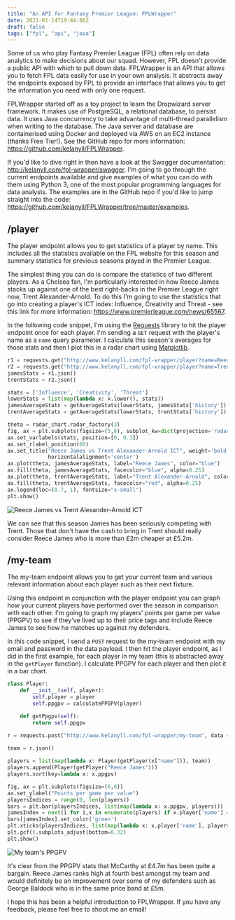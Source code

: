 ```yaml
---
title: "An API for Fantasy Premier League: FPLWrapper"
date: 2021-01-14T19:44:06Z
draft: false
tags: ["fpl", "api", "java"]
---
```

Some of us who play Fantasy Premier League (FPL) often rely on data analytics to make decisions about our squad. However, FPL doesn't provide a public API with which to pull down data. FPLWrapper is an API that allows you to fetch FPL data easily for use in your own analysis. It abstracts away the endpoints exposed by FPL to provide an interface that allows you to get the information you need with only one request.

FPLWrapper started off as a toy project to learn the Dropwizard server framework. It makes use of PostgreSQL, a relational database, to persist data. It uses Java concurrency to take advantage of multi-thread parallelism when writing to the database. The Java server and database are containerised using Docker and deployed via AWS on an EC2 instance (thanks Free Tier!). See the GitHub repo for more information: https://github.com/kelanyll/FPLWrapper.

If you'd like to dive right in then have a look at the Swagger documentation: http://kelanyll.com/fpl-wrapper/swagger. I'm going to go through the current endpoints available and give examples of what you can do with them using Python 3, one of the most popular programming languages for data analysts. The examples are in the GitHub repo if you'd like to jump straight into the code: https://github.com/kelanyll/FPLWrapper/tree/master/examples.

## /player

The player endpoint allows you to get statistics of a player by name. This includes all the statistics available on the FPL website for this season and summary statistics for previous seasons played in the Premier League.

The simplest thing you can do is compare the statistics of two different players. As a Chelsea fan, I'm particularly interested in how Reece James stacks up against one of the best right-backs in the Premier League right now, Trent Alexander-Arnold. To do this I'm going to use the statistics that go into creating a player's ICT index: Influence, Creativity and Threat - see this link for more information: https://www.premierleague.com/news/65567.

In the following code snippet, I'm using the [Requests](https://requests.readthedocs.io/en/master/) library to hit the player endpoint once for each player. I'm sending a `GET` request with the player's name as a `name` query parameter.  I calculate this season's averages for those stats and then I plot this in a radar chart using [Matplotlib](https://matplotlib.org/).

```python
r1 = requests.get("http://www.kelanyll.com/fpl-wrapper/player?name=Reece%20James")
r2 = requests.get("http://www.kelanyll.com/fpl-wrapper/player?name=Trent%20Alexander-Arnold")
jamesStats = r1.json()
trentStats = r2.json()

stats = ['Influence', 'Creativity', 'Threat']
lowerStats = list(map(lambda x: x.lower(), stats))
jamesAverageStats = getAverageStats(lowerStats, jamesStats['history'])
trentAverageStats = getAverageStats(lowerStats, trentStats['history'])

theta = radar_chart.radar_factory(3)
fig, ax = plt.subplots(figsize=(5,6), subplot_kw=dict(projection='radar'))
ax.set_varlabels(stats, position=[0, 0.1])
ax.set_rlabel_position(60)
ax.set_title("Reece James vs Trent Alexander-Arnold ICT", weight='bold', size='large', position=(0.5, 1.15),
             horizontalalignment='center')
ax.plot(theta, jamesAverageStats, label="Reece James", color="blue")
ax.fill(theta, jamesAverageStats, facecolor="blue", alpha=0.25)
ax.plot(theta, trentAverageStats, label="Trent Alexander-Arnold", color="red")
ax.fill(theta, trentAverageStats, facecolor="red", alpha=0.25)
ax.legend(loc=(0.7, 1), fontsize="x-small")
plt.show()
```

![Reece James vs Trent Alexander-Arnold ICT](/post-fpl-wrapper-radar.png#c)

We can see that this season James has been seriously competing with Trent. Those that don't have the cash to bring in Trent should really consider Reece James who is more than £2m cheaper at £5.2m.

## /my-team

The my-team endpoint allows you to get your current team and various relevant information about each player such as their next fixture.

Using this endpoint in conjunction with the player endpoint you can graph how your current players have performed over the season in comparison with each other. I'm going to graph my players' points per game per value (PPGPV) to see if they've lived up to their price tags and include Reece James to see how he matches up against my defenders.

In this code snippet, I send a `POST` request to the my-team endpoint with my email and password in the data payload. I then hit the player endpoint, as I did in the first example, for each player in my team (this is abstracted away in the `getPlayer` function). I calculate PPGPV for each player and then plot it in a bar chart.

```python
class Player:
    def __init__(self, player):
        self.player = player
        self.ppgpv = calculatePPGPV(player)

    def getPpgpv(self):
        return self.ppgpv

r = requests.post("http://www.kelanyll.com/fpl-wrapper/my-team", data ={'email': 'yll.kelani@hotmail.co.uk',
                                                                        'password': 'insert-password'});
team = r.json()

players = list(map(lambda x: Player(getPlayer(x["name"])), team))
players.append(Player(getPlayer("Reece James")))
players.sort(key=lambda x: x.ppgpv)

fig, ax = plt.subplots(figsize=(6,6))
ax.set_ylabel("Points per game per value")
playersIndices = range(0, len(players))
bars = plt.bar(playersIndices, list(map(lambda x: x.ppgpv, players)))
jamesIndex = next(i for i,x in enumerate(players) if x.player['name'] == "Reece James")
bars[jamesIndex].set_color('green')
plt.xticks(playersIndices, list(map(lambda x: x.player['name'], players)), rotation="vertical")
plt.gcf().subplots_adjust(bottom=0.32)
plt.show()
```

![My team's PPGPV](/post-fpl-wrapper-bar.png#c)

It's clear from the PPGPV stats that McCarthy at £4.7m has been quite a bargain. Reece James ranks high at fourth best amongst my team and would definitely be an improvement over some of my defenders such as George Baldock who is in the same price band at £5m.

I hope this has been a helpful introduction to FPLWrapper. If you have any feedback, please feel free to shoot me an email!
